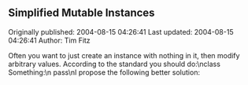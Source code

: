 ## Simplified Mutable Instances 
Originally published: 2004-08-15 04:26:41 
Last updated: 2004-08-15 04:26:41 
Author: Tim Fitz 
 
Often you want to just create an instance with nothing in it, then modify arbitrary values. According to the standard you should do:\nclass Something:\n  pass\nI propose the following better solution: